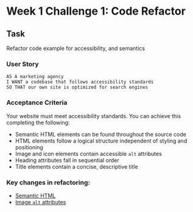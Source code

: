 # Week 1 Challenge 1: Code Refactor

## Task

Refactor code example for accessibility, and semantics

### User Story

```
AS A marketing agency
I WANT a codebase that follows accessibility standards
SO THAT our own site is optimized for search engines
```

### Acceptance Criteria

Your website must meet accessibility standards. You can achieve this completing the following:

* Semantic HTML elements can be found throughout the source code
* HTML elements follow a logical structure independent of styling and positioning
* Image and icon elements contain accessible `alt` attributes
* Heading attributes fall in sequential order
* Title elements contain a concise, descriptive title

### Key changes in refactoring:


* [Semantic HTML](https://www.w3schools.com/html/html5_semantic_elements.asp)
* [Image `alt` attributes](https://www.w3schools.com/tags/att_img_alt.asp)

